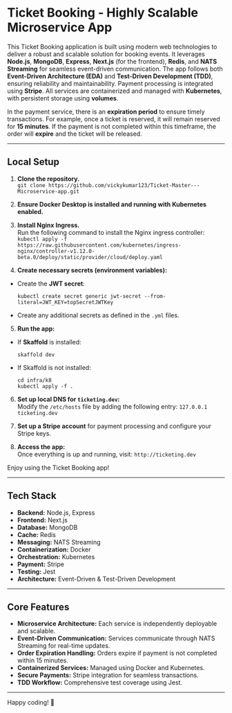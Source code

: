 # **Ticket Booking - Highly Scalable Microservice App**

This Ticket Booking application is built using modern web technologies to deliver a robust and scalable solution for booking events. It leverages **Node.js**, **MongoDB**, **Express**, **Next.js** (for the frontend), **Redis**, and **NATS Streaming** for seamless event-driven communication. The app follows both **Event-Driven Architecture (EDA)** and **Test-Driven Development (TDD)**, ensuring reliability and maintainability. Payment processing is integrated using **Stripe**. All services are containerized and managed with **Kubernetes**, with persistent storage using **volumes**.

In the payment service, there is an **expiration period** to ensure timely transactions. For example, once a ticket is reserved, it will remain reserved for **15 minutes**. If the payment is not completed within this timeframe, the order will **expire** and the ticket will be released.

---

## **Local Setup**

1. **Clone the repository.**  
`git clone https://github.com/vickykumar123/Ticket-Master---Microservice-app.git`


2. **Ensure Docker Desktop is installed and running with Kubernetes enabled.**

3. **Install Nginx Ingress.**  
Run the following command to install the Nginx ingress controller:
`kubectl apply -f https://raw.githubusercontent.com/kubernetes/ingress-nginx/controller-v1.12.0-beta.0/deploy/static/provider/cloud/deploy.yaml`


4. **Create necessary secrets (environment variables):**  
- Create the **JWT secret**:
  ```
  kubectl create secret generic jwt-secret --from-literal=JWT_KEY=topSecretJWTKey
  ```
- Create any additional secrets as defined in the `.yml` files.

5. **Run the app:**
- If **Skaffold** is installed:
  ```
  skaffold dev
  ```
- If Skaffold is not installed:
  ```
  cd infra/k8
  kubectl apply -f .
  ```

6. **Set up local DNS for `ticketing.dev`:**  
Modify the `/etc/hosts` file by adding the following entry:
`127.0.0.1 ticketing.dev`


7. **Set up a Stripe account** for payment processing and configure your Stripe keys.

8. **Access the app:**  
Once everything is up and running, visit:
`http://ticketing.dev`



Enjoy using the Ticket Booking app!

---

## **Tech Stack**

- **Backend:** Node.js, Express  
- **Frontend:** Next.js  
- **Database:** MongoDB  
- **Cache:** Redis  
- **Messaging:** NATS Streaming  
- **Containerization:** Docker  
- **Orchestration:** Kubernetes  
- **Payment:** Stripe  
- **Testing:** Jest  
- **Architecture:** Event-Driven & Test-Driven Development  

---

## **Core Features**

- **Microservice Architecture:** Each service is independently deployable and scalable.  
- **Event-Driven Communication:** Services communicate through NATS Streaming for real-time updates.  
- **Order Expiration Handling:** Orders expire if payment is not completed within 15 minutes.  
- **Containerized Services:** Managed using Docker and Kubernetes.  
- **Secure Payments:** Stripe integration for seamless transactions.  
- **TDD Workflow:** Comprehensive test coverage using Jest.

---

Happy coding! 🎉
